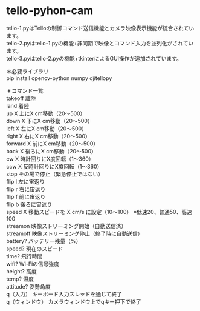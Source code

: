 # tello-pyhon-cam  
tello-1.pyはTelloの制御コマンド送信機能とカメラ映像表示機能が統合されています。  
tello-2.pyはtello-1.pyの機能+非同期で映像とコマンド入力を並列化がされています。  
tello-3.pyはtello-2.pyの機能+tkinterによるGUI操作が追加されています。  

＊必要ライブラリ  
pip install opencv-python numpy djitellopy   

＊コマンド一覧  
takeoff 離陸  
land 着陸  
up X	上にX cm移動（20〜500）  
down X	下にX cm移動（20〜500）  
left X	左にX cm移動（20〜500）  
right X	右にX cm移動（20〜500）  
forward X	前にX cm移動（20〜500）  
back X	後ろにX cm移動（20〜500）  
cw X	時計回りにX度回転（1〜360）  
ccw X	反時計回りにX度回転（1〜360）  
stop	その場で停止（緊急停止ではない）  
flip l	左に宙返り  
flip r	右に宙返り  
flip f	前に宙返り  
flip b	後ろに宙返り  
speed X	移動スピードを X cm/s に設定（10〜100） ※低速20、普通50、高速100  
streamon	映像ストリーミング開始（自動送信済）  
streamoff	映像ストリーミング停止（終了時に自動送信）  
battery?	バッテリー残量（%）  
speed?	現在のスピード  
time?	飛行時間  
wifi?	Wi-Fiの信号強度  
height?	高度  
temp?	温度  
attitude?	姿勢角度  
q（入力）	キーボード入力スレッドを通じて終了  
q（ウィンドウ）	カメラウィンドウ上でqキー押下で終了  
